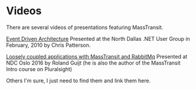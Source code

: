 # Videos

There are several videos of presentations featuring MassTransit.

[Event Driven Architecture][1]
Presented at the North Dallas .NET User Group in February, 2010 by Chris Patterson.

[Loosely coupled applications with MassTransit and RabbitMq][2]
Presented at NDC Oslo 2016 by Roland Guijt (he is also the author of the MassTransit Intro course on Pluralsight)

Others I'm sure, I just need to find them and link them here.

[1]: http://www.drowningintechnicaldebt.com/ShawnWeisfeld/archive/2010/02/04/event-driven-architecture-by-chris-patterson-north-dallas-.net.aspx
[2]: https://vimeo.com/131635506
